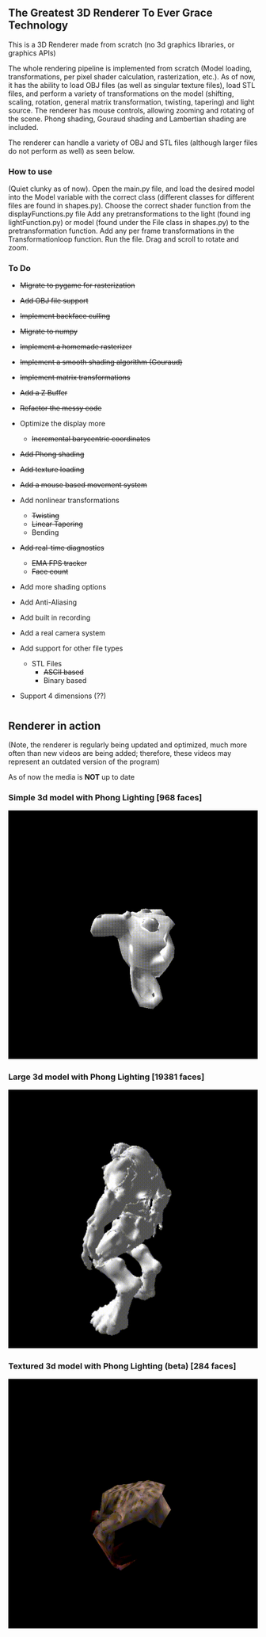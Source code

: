 ## The Greatest 3D Renderer To Ever Grace Technology ##
This is a 3D Renderer made from scratch (no 3d graphics libraries, or graphics APIs)

The whole rendering pipeline is implemented from scratch (Model loading, transformations, per pixel shader calculation, rasterization, etc.). 
As of now, it has the ability to load OBJ files (as well as singular texture files), load STL files, and perform a variety of transformations on the model (shifting, scaling, rotation, general matrix transformation, twisting, tapering) and light source. 
The renderer has mouse controls, allowing zooming and rotating of the scene. Phong shading, Gouraud shading and Lambertian shading are included. 

The renderer can handle a variety of OBJ and STL files (although larger files do not perform as well) as seen below.

### How to use ###

(Quiet clunky as of now). 
Open the main.py file, and load the desired model into the Model variable with the correct class (different classes for different files are found in shapes.py). 
Choose the correct shader function from the displayFunctions.py file
Add any pretransformations to the light (found ing lightFunction.py) or model (found under the File class in shapes.py) to the pretransformation function. 
Add any per frame transformations in the Transformationloop function. 
Run the file. 
Drag and scroll to rotate and zoom.

### To Do ###

* ~~Migrate to pygame for rasterization~~

* ~~Add OBJ file support~~

* ~~Implement backface culling~~

* ~~Migrate to numpy~~

* ~~Implement a homemade rasterizer~~

* ~~Implement a smooth shading algorithm (Gouraud)~~

* ~~Implement matrix transformations~~

* ~~Add a Z Buffer~~

* ~~Refactor the messy code~~

* Optimize the display more
  * ~~Incremental barycentric coordinates~~ 

* ~~Add Phong shading~~

* ~~Add texture loading~~

* ~~Add a mouse based movement system~~

* Add nonlinear transformations
  * ~~Twisting~~
  * ~~Linear Tapering~~
  * Bending

* ~~Add real-time diagnostics~~
  * ~~EMA FPS tracker~~
  * ~~Face count~~

* Add more shading options

* Add Anti-Aliasing

* Add built in recording

* Add a real camera system

* Add support for other file types
  * STL Files
    * ~~ASCII based~~
    * Binary based

* Support 4 dimensions (??)
# #
## Renderer in action ##
(Note, the renderer is regularly being updated and optimized, much more often than new videos are being added; therefore, these videos may represent an outdated version of the program)

As of now the media is **NOT** up to date

### Simple 3d model with Phong Lighting \[968 faces\] ###
![](https://github.com/hdsjejgh/3dRenderer/blob/c4f40e6e428deed1e48a63de79caa2acc17bc139/media/phongkey.gif)
### Large 3d model with Phong Lighting \[19381 faces\] ###
![](https://github.com/hdsjejgh/3dRenderer/blob/c4f40e6e428deed1e48a63de79caa2acc17bc139/media/hellkn.gif)
### Textured 3d model with Phong Lighting (beta) \[284 faces\] ###
![](https://github.com/hdsjejgh/3dRenderer/blob/c4f40e6e428deed1e48a63de79caa2acc17bc139/media/texturesworking.gif)


